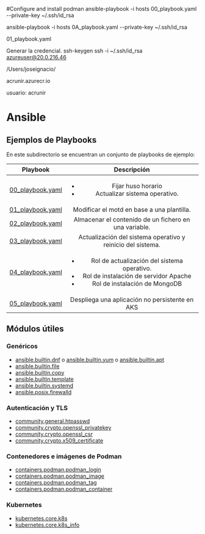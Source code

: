 #Configure and install podman
ansible-playbook -i hosts 00_playbook.yaml --private-key ~/.ssh/id_rsa

ansible-playbook -i hosts 0A_playbook.yaml --private-key ~/.ssh/id_rsa


01_playbook.yaml


Generar la credencial.
ssh-keygen
ssh -i ~/.ssh/id_rsa azureuser@20.0.216.46

/Users/joseignacio/

acrunir.azurecr.io

usuario:
acrunir

# Ansible

## Ejemplos de Playbooks

En este subdirectorio se encuentran un conjunto de playbooks de ejemplo:

|Playbook|Descripción|
|:---:|:---:|
|[00_playbook.yaml](./00_playbook.yaml)|<ul><li>Fijar huso horario</li><li>Actualizar sistema operativo.</li></ul>|
|[01_playbook.yaml](./01_playbook.yaml)|Modificar el motd en base a una plantilla.|
|[02_playbook.yaml](./02_playbook.yaml)|Almacenar el contenido de un fichero en una variable.|
|[03_playbook.yaml](./03_playbook.yaml)|Actualización del sistema operativo y reinicio del sistema.|
|[04_playbook.yaml](./04_playbook.yaml)|<ul><li>Rol de actualización del sistema operativo.</li><li>Rol de instalación de servidor Apache</li><li>Rol de instalación de MongoDB</li></ul>|
|[05_playbook.yaml](./05_playbook.yaml)|Despliega una aplicación no persistente en AKS|

## Módulos útiles

### Genéricos

* [ansible.builtin.dnf](https://docs.ansible.com/ansible/latest/collections/ansible/builtin/dnf_module.html) o [ansible.builtin.yum](https://docs.ansible.com/ansible/latest/collections/ansible/builtin/yum_module.html) o [ansible.builtin.apt](https://docs.ansible.com/ansible/latest/collections/ansible/builtin/apt_module.html)
* [ansible.builtin.file](https://docs.ansible.com/ansible/latest/collections/ansible/builtin/file_module.html)
* [ansible.builtin.copy](https://docs.ansible.com/ansible/latest/collections/ansible/builtin/copy_module.html)
* [ansible.builtin.template](https://docs.ansible.com/ansible/latest/collections/ansible/builtin/template_module.html)
* [ansible.builtin.systemd](https://docs.ansible.com/ansible/latest/collections/ansible/builtin/systemd_module.html)
* [ansible.posix.firewalld](https://docs.ansible.com/ansible/latest/collections/ansible/posix/firewalld_module.html)

### Autenticación y TLS

* [community.general.htpasswd](https://docs.ansible.com/ansible/latest/collections/community/general/htpasswd_module.html)
* [community.crypto.openssl_privatekey](https://docs.ansible.com/ansible/latest/collections/community/crypto/openssl_privatekey_module.html)
* [community.crypto.openssl_csr](https://docs.ansible.com/ansible/latest/collections/community/crypto/openssl_csr_module.html)
* [community.crypto.x509_certificate](https://docs.ansible.com/ansible/latest/collections/community/crypto/x509_certificate_module.html)

### Contenedores e imágenes de Podman

* [containers.podman.podman_login](https://docs.ansible.com/ansible/latest/collections/containers/podman/podman_login_module.html)
* [containers.podman.podman_image](https://docs.ansible.com/ansible/latest/collections/containers/podman/podman_image_module.html)
* [containers.podman.podman_tag](https://docs.ansible.com/ansible/latest/collections/containers/podman/podman_tag_module.html)
* [containers.podman.podman_container](https://docs.ansible.com/ansible/latest/collections/containers/podman/podman_container_module.html)

### Kubernetes

* [kubernetes.core.k8s](https://docs.ansible.com/ansible/latest/collections/kubernetes/core/k8s_module.html)
* [kubernetes.core.k8s_info](https://docs.ansible.com/ansible/latest/collections/kubernetes/core/k8s_info_module.html)
